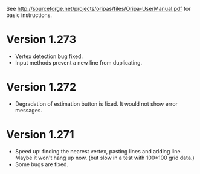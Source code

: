See http://sourceforge.net/projects/oripas/files/Oripa-UserManual.pdf for basic instructions.

Version 1.273
================================
* Vertex detection bug fixed.
* Input methods prevent a new line from duplicating.


Version 1.272
================================
* Degradation of estimation button is fixed. It would not show error messages.

Version 1.271
================================

* Speed up: finding the nearest vertex, pasting lines and adding line. Maybe it won't hang up now. 
(but slow in a test with 100*100 grid data.)
* Some bugs are fixed.



